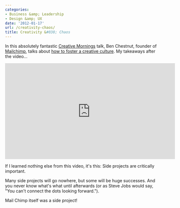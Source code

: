 ```yaml
---
categories:
- Business &amp; Leadership
- Design &amp; UX
date: '2012-01-17'
url: /creativity-chaos/
title: Creativity &#038; Chaos
---
```


In this absolutely fantastic <a href="http://www.creativemornings.com/">Creative Mornings</a> talk, Ben Chestnut, founder of <a href="http://mailchimp.com/">Mailchimp</a>, talks about <a href="http://vimeo.com/34081566">how to foster a creative culture</a>. My takeaways after the video...

<iframe class="alignc" src="https://player.vimeo.com/video/34081566" width="560" height="315" frameborder="0" webkitAllowFullScreen mozallowfullscreen allowFullScreen></iframe>

If I learned nothing else from this video, it's this: Side projects are critically important.

Many side projects will go nowhere, but some will be huge successes. And you never know what's what until afterwards (or as Steve Jobs would say, "You can't connect the dots looking forward.").

Mail Chimp itself was a side project!